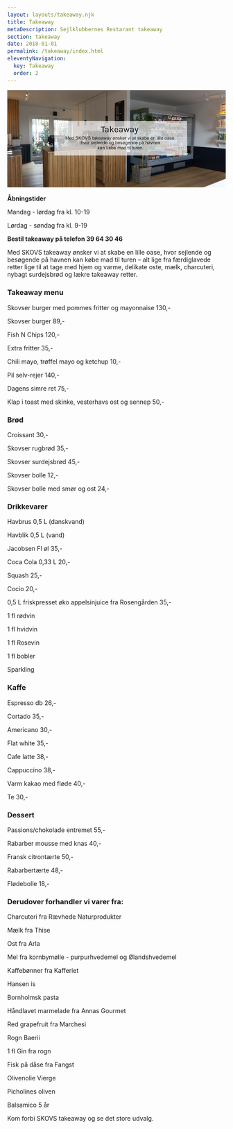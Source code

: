 ```yaml
---
layout: layouts/takeaway.njk
title: Takeaway
metaDescription: Sejlklubbernes Restarant takeaway
section: takeaway
date: 2018-01-01
permalink: /takeaway/index.html
eleventyNavigation:
  key: Takeaway
  order: 2
---
```

![](/static/img/billede-hjemmeside-takeaway.jpg)

**Åbningstider**

Mandag - lørdag fra kl. 10-19

Lørdag - søndag fra kl. 9-19

**Bestil takeaway på telefon 39 64 30 46**

Med SKOVS takeaway ønsker vi at skabe en lille oase, hvor sejlende og besøgende på havnen kan købe mad til turen – alt lige fra færdiglavede retter lige til at tage med hjem og varme, delikate oste, mælk, charcuteri, nybagt surdejsbrød og lækre takeaway retter. 

### Takeaway menu

Skovser burger med pommes fritter og mayonnaise 130,-

Skovser burger 89,-

Fish N Chips 120,-

Extra fritter 35,-

Chili mayo, trøffel mayo og ketchup 10,-

Pil selv-rejer 140,-

Dagens simre ret 75,-

Klap i toast med skinke, vesterhavs ost og sennep 50,-

### Brød

Croissant 30,-

Skovser rugbrød 35,-

Skovser surdejsbrød 45,-

Skovser bolle 12,-

Skovser bolle med smør og ost 24,-

### Drikkevarer

Havbrus 0,5 L (danskvand)

Havblik 0,5 L (vand)

Jacobsen Fl øl 35,-

Coca Cola 0,33 L 20,-

Squash 25,-

Cocio 20,-

0,5 L friskpresset øko appelsinjuice fra Rosengården 35,-

1 fl rødvin

1 fl hvidvin

1 fl Rosevin

1 fl bobler

Sparkling 

### Kaffe

Espresso db 26,-

Cortado 35,-

Americano 30,-

Flat white 35,-

Cafe latte 38,-

Cappuccino 38,-

Varm kakao med fløde 40,-

Te 30,-

### Dessert

Passions/chokolade entremet 55,-

Rabarber mousse med knas 40,- 

Fransk citrontærte 50,-

Rabarbertærte 48,-

Flødebolle 18,-

### Derudover forhandler vi varer fra:

Charcuteri fra Rævhede Naturprodukter

Mælk fra Thise

Ost fra Arla

Mel fra kornbymølle - purpurhvedemel og Ølandshvedemel 

Kaffebønner fra Kafferiet

Hansen is 

Bornholmsk pasta

Håndlavet marmelade fra Annas Gourmet

Red grapefruit fra Marchesi

Rogn Baerii

1 fl Gin fra rogn

Fisk på dåse fra Fangst

Olivenolie Vierge

Picholines oliven

Balsamico 5 år

Kom forbi SKOVS takeaway og se det store udvalg.